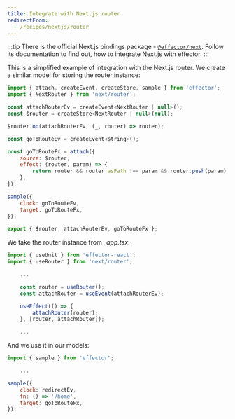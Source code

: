 ```yaml
---
title: Integrate with Next.js router
redirectFrom:
  - /recipes/nextjs/router
---
```


:::tip
There is the official Next.js bindings package - [`@effector/next`](https://github.com/effector/next). Follow its documentation to find out, how to integrate Next.js with effector.
:::


This is a simplified example of integration with the Next.js router.
We create a similar model for storing the router instance:

```js
import { attach, createEvent, createStore, sample } from 'effector';
import { NextRouter } from 'next/router';

const attachRouterEv = createEvent<NextRouter | null>();
const $router = createStore<NextRouter | null>(null);

$router.on(attachRouterEv, (_, router) => router);

const goToRouteEv = createEvent<string>();

const goToRouteFx = attach({
    source: $router,
    effect: (router, param) => {
        return router && router.asPath !== param && router.push(param);
    },
});

sample({
    clock: goToRouteEv,
    target: goToRouteFx,
});

export { $router, attachRouterEv, goToRouteFx };

```

We take the router instance from \__app.tsx_:

```js
import { useUnit } from 'effector-react';
import { useRouter } from 'next/router';

    ...

    const router = useRouter();
    const attachRouter = useEvent(attachRouterEv);

    useEffect(() => {
        attachRouter(router);
    }, [router, attachRouter]);

    ...

```

And we use it in our models:

```js
import { sample } from 'effector';

    ...

sample({
    clock: redirectEv,
    fn: () => '/home',
    target: goToRouteFx,
});

```
